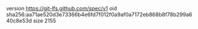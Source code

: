 version https://git-lfs.github.com/spec/v1
oid sha256:aa71ae520d3e73366b4e6fd7f012f0a9af0a7172eb868b8f78b299a640c8e53d
size 2155
